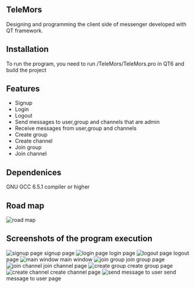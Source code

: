 
## TeleMors
Designing and programming the client side of messenger developed with QT framework.


## Installation

To run the program, you need to run /TeleMors/TeleMors.pro in QT6 and build the project

## Features
- Signup
- Login
- Logout
- Send messages to user,group and channels that are admin
- Receive messages from user,group and channels
- Create group
- Create channel
- Join group
- Join channel


## Dependenices

GNU GCC 6.5.1 compiler or higher

## Road map

![road map](RoadMap/Screenshot%202023-07-02%20130737.png)
## Screenshots of the program execution

![signup page](Images/s_signup.png)
signup page
![login page](Images/s_login.png)
login page
![logout page](Images/s_Logout.png)
logout page
![main window](Images/s_chat1.png)
main window
![join group](Images/s_joinGroup.png)
join group page
![join channel](Images/s_joinChannel.png)
join channel page
![create group](Images/s_createGroup.png)
create group page
![create channel](Images/s_createChannel.png)
create channel page
![send message to user](Images/s_sendMessage.png)
send message to user page
